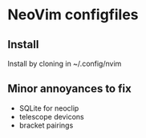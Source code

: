 # NeoVim configfiles

## Install
Install by cloning in ~/.config/nvim

## Minor annoyances to fix
* SQLite for neoclip
* telescope devicons
* bracket pairings
